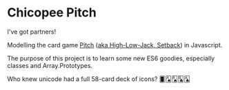 # Chicopee Pitch
I've got partners!

Modelling the card game [Pitch](https://www.pagat.com/allfours/pitch.html) ([aka High-Low-Jack, Setback](http://www.urbandictionary.com/define.php?term=Chicopee%20Pitch)) in Javascript.

The purpose of this project is to learn some new ES6 goodies, especially classes and Array.Prototypes.

Who knew unicode had a full 58-card deck of icons? 🂠🂡🂨🃘🃑
